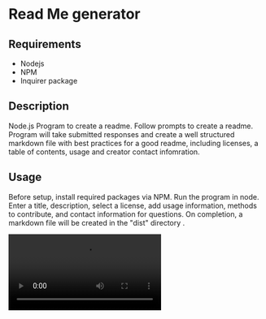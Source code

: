 # Read Me generator


## Requirements
* Nodejs
* NPM
* Inquirer package
## Description
Node.js Program to create a readme.  Follow prompts to create a readme. Program will take submitted responses and create a well structured markdown file with best practices for a good readme, including licenses, a table of contents, usage and creator contact infomration.


## Usage
Before setup, install required packages via NPM.  Run the program in node. Enter a title, description, select a license, add usage information, methods to contribute, and contact information for questions.  On completion, a markdown file will be created in the "dist" directory .  

![video](./readmegenerator.webm)